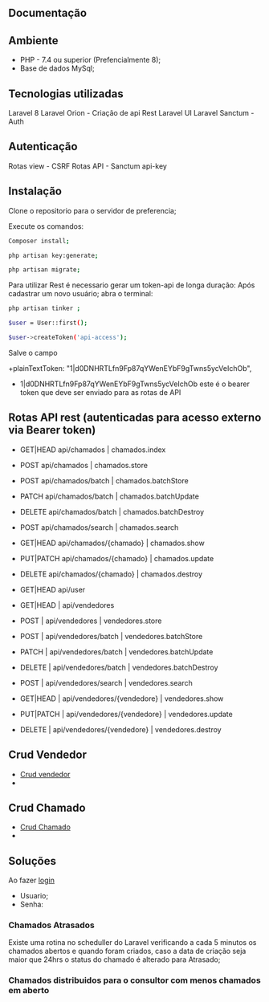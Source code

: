 ## Documentação

## Ambiente
- PHP - 7.4 ou superior (Prefencialmente 8);
- Base de dados MySql;

## Tecnologias utilizadas
Laravel 8
Laravel Orion - Criação de api Rest
Laravel UI
Laravel Sanctum - Auth


## Autenticação

Rotas view -  CSRF 
Rotas API - Sanctum api-key

## Instalação 

Clone o repositorio para o servidor de preferencia;

Execute os comandos:
```bash
Composer install;
```
```bash
php artisan key:generate;
```
```bash
php artisan migrate;
```

Para utilizar Rest é necessario gerar um token-api de longa duração:
Após cadastrar um novo usuário;
abra o terminal: 
```bash
php artisan tinker ;
```
```bash
$user = User::first();
```
```bash
$user->createToken('api-access');
```
Salve o campo

+plainTextToken: "1|d0DNHRTLfn9Fp87qYWenEYbF9gTwns5ycVeIchOb",

- 1|d0DNHRTLfn9Fp87qYWenEYbF9gTwns5ycVeIchOb este é o bearer token que deve ser enviado para as rotas de API

## Rotas API rest (autenticadas para acesso externo via Bearer token)

- GET|HEAD  api/chamados        | chamados.index
-  POST     api/chamados        | chamados.store
-  POST     api/chamados/batch  | chamados.batchStore 
-  PATCH    api/chamados/batch  | chamados.batchUpdate
-  DELETE   api/chamados/batch  | chamados.batchDestroy 
-  POST     api/chamados/search | chamados.search

- GET|HEAD  api/chamados/{chamado}     | chamados.show
- PUT|PATCH api/chamados/{chamado}     | chamados.update 
- DELETE    api/chamados/{chamado}     | chamados.destroy 

- GET|HEAD  api/user                   

- GET|HEAD  | api/vendedores 
- POST      | api/vendedores             | vendedores.store 
- POST      | api/vendedores/batch       | vendedores.batchStore
- PATCH     | api/vendedores/batch       | vendedores.batchUpdate
- DELETE    | api/vendedores/batch       | vendedores.batchDestroy
- POST      | api/vendedores/search      | vendedores.search          

- GET|HEAD  | api/vendedores/{vendedore} | vendedores.show 
- PUT|PATCH | api/vendedores/{vendedore} | vendedores.update
- DELETE    | api/vendedores/{vendedore} | vendedores.destroy 

## Crud Vendedor

- [Crud vendedor](http://ramonmerces.xyz/cadastro-vendedor)
- 
## Crud Chamado

- [Crud Chamado](http://ramonmerces.xyz/crud-chamado)
-

## Soluções

Ao fazer [login](http://ramonmerces.xyz/login) 
- Usuario; 
- Senha:

### Chamados Atrasados

Existe uma rotina no scheduller do Laravel verificando a cada 5 minutos os chamados abertos e quando foram criados, caso a data de criação seja maior que 24hrs o status do chamado é alterado para Atrasado;

### Chamados distribuidos para o consultor com menos chamados em aberto
